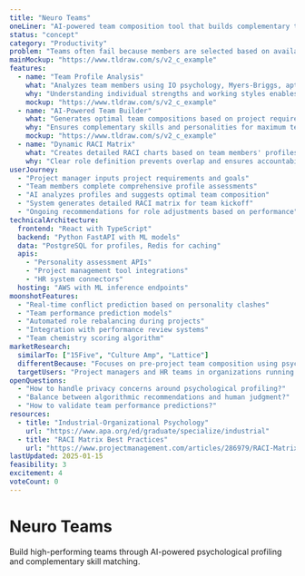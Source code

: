 ```yaml
---
title: "Neuro Teams"
oneLiner: "AI-powered team composition tool that builds complementary teams based on psychological profiles and expertise"
status: "concept"
category: "Productivity"
problem: "Teams often fail because members are selected based on availability rather than complementary strengths. Without understanding personality types, aptitudes, and working styles, teams struggle with conflict, miscommunication, and inefficient role allocation."
mainMockup: "https://www.tldraw.com/s/v2_c_example"
features:
  - name: "Team Profile Analysis"
    what: "Analyzes team members using IO psychology, Myers-Briggs, aptitudes, and pain thresholds"
    why: "Understanding individual strengths and working styles enables optimal team composition"
    mockup: "https://www.tldraw.com/s/v2_c_example"
  - name: "AI-Powered Team Builder"
    what: "Generates optimal team compositions based on project requirements and available talent"
    why: "Ensures complementary skills and personalities for maximum team effectiveness"
    mockup: "https://www.tldraw.com/s/v2_c_example"
  - name: "Dynamic RACI Matrix"
    what: "Creates detailed RACI charts based on team members' profiles and project goals"
    why: "Clear role definition prevents overlap and ensures accountability"
userJourney:
  - "Project manager inputs project requirements and goals"
  - "Team members complete comprehensive profile assessments"
  - "AI analyzes profiles and suggests optimal team composition"
  - "System generates detailed RACI matrix for team kickoff"
  - "Ongoing recommendations for role adjustments based on performance"
technicalArchitecture:
  frontend: "React with TypeScript"
  backend: "Python FastAPI with ML models"
  data: "PostgreSQL for profiles, Redis for caching"
  apis:
    - "Personality assessment APIs"
    - "Project management tool integrations"
    - "HR system connectors"
  hosting: "AWS with ML inference endpoints"
moonshotFeatures:
  - "Real-time conflict prediction based on personality clashes"
  - "Team performance prediction models"
  - "Automated role rebalancing during projects"
  - "Integration with performance review systems"
  - "Team chemistry scoring algorithm"
marketResearch:
  similarTo: ["15Five", "Culture Amp", "Lattice"]
  differentBecause: "Focuses on pre-project team composition using psychological profiling rather than post-project feedback"
  targetUsers: "Project managers and HR teams in organizations running complex, cross-functional projects"
openQuestions:
  - "How to handle privacy concerns around psychological profiling?"
  - "Balance between algorithmic recommendations and human judgment?"
  - "How to validate team performance predictions?"
resources:
  - title: "Industrial-Organizational Psychology"
    url: "https://www.apa.org/ed/graduate/specialize/industrial"
  - title: "RACI Matrix Best Practices"
    url: "https://www.projectmanagement.com/articles/286979/RACI-Matrix"
lastUpdated: 2025-01-15
feasibility: 3
excitement: 4
voteCount: 0
---
```


# Neuro Teams

Build high-performing teams through AI-powered psychological profiling and complementary skill matching.